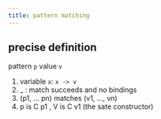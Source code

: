 ```yaml
---
title: pattern matching
---
```


## precise definition
pattern `p` value `v`
1. variable `x`: `x -> v`
2. _ : match succeeds and no bindings
3. (p1, ... pn) matches (v1, ..., vn)
4. p is C p1 , V is C v1 (the sate constructor)
##
